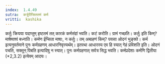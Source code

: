 ```yaml
---
index:  1.4.49
sutra:  कर्त्रुरीप्सिततमं कर्म
vritti:  kashika 
---
```


कर्तुः क्रियया यदाप्तुम् इष्टतमं तत् कारकं कर्मसंज्ञं भवति। कटं करोति। ग्रामं गच्छति। कर्तुः इति किम्? माषेष्वश्वं बध्नाति। कर्मण ईप्सिता माषाः, न कर्तुः। तम् अब्ग्रहणं किम्? पयसा ओदनं भुङ्क्ते। कर्म इत्यनुवर्तमाने पुनः कर्मग्रहणम् आधारनिवृत्त्यर्थम्। इतरथा आधारस्य एव हि स्यात् गेहं प्रविशति इति। ओदनं पचति, सक्तून् पिबति इत्यादिषु न स्यात्। पुनः कर्मग्रहणात् सर्वत्र सिद्ध भवति। कर्मप्रदेशाः कर्मणि द्वितीया (*2,3.2) इत्येवम् आदयः।

